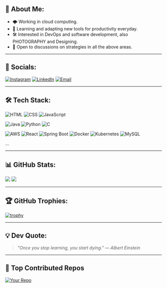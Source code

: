 <!-- About Section -->
## 👋 About Me:

- 🌩️ Working in cloud computing.  
- 🧠 Learning and adapting new tools for productivity everyday.  
- 🛠️ Interested in DevOps and software development, also PHOTOGRAPHY and Designing.  
- 🤝 Open to discussions on strategies in all the above areas.

---

## 🔗 Socials:
[![Instagram](https://img.shields.io/badge/Instagram-@yourhandle-red?style=for-the-badge&logo=instagram)](https://www.instagram.com/invisible_underscore/)
[![LinkedIn](https://img.shields.io/badge/LinkedIn-Connect-blue?style=for-the-badge&logo=linkedin)](https://www.linkedin.com/in/aryan-9847812ba/)
[![Email](https://img.shields.io/badge/Email-Mail-ff69b4?style=for-the-badge&logo=gmail)](mailto:professionally.aryan20@gmail.com)

---

## 🛠️ Tech Stack:
![HTML](https://img.shields.io/badge/HTML5-E34F26?style=for-the-badge&logo=html5&logoColor=white)
![CSS](https://img.shields.io/badge/CSS3-1572B6?style=for-the-badge&logo=css3&logoColor=white)
![JavaScript](https://img.shields.io/badge/JavaScript-F7DF1E?style=for-the-badge&logo=javascript)

![Java](https://img.shields.io/badge/Java-007396?style=for-the-badge&logo=java&logoColor=white)
![Python](https://img.shields.io/badge/Python-3776AB?style=for-the-badge&logo=python&logoColor=white)
![C](https://img.shields.io/badge/C-00599C?style=for-the-badge&logo=c&logoColor=white)


![AWS](https://img.shields.io/badge/AWS-232F3E?style=for-the-badge&logo=amazonaws&logoColor=white)
![React](https://img.shields.io/badge/React-61DAFB?style=for-the-badge&logo=react&logoColor=black)
![Spring Boot](https://img.shields.io/badge/SpringBoot-6DB33F?style=for-the-badge&logo=spring-boot&logoColor=white)
![Docker](https://img.shields.io/badge/Docker-2496ED?style=for-the-badge&logo=docker&logoColor=white)
![Kubernetes](https://img.shields.io/badge/Kubernetes-326CE5?style=for-the-badge&logo=kubernetes&logoColor=white)
![MySQL](https://img.shields.io/badge/MySQL-4479A1?style=for-the-badge&logo=mysql&logoColor=white)


...

---

## 📊 GitHub Stats:

![](https://github-readme-stats.vercel.app/api?username=yourusername&theme=dark&show_icons=true)
![](https://github-readme-streak-stats.herokuapp.com/?user=yourusername&theme=dark)

---

## 🏆 GitHub Trophies:
[![trophy](https://github-profile-trophy.vercel.app/?username=yourusername&theme=darkhub&margin-w=15)](https://github.com/ryo-ma/github-profile-trophy)

---

## 💡 Dev Quote:
> *"Once you stop learning, you start dying."* — *Albert Einstein*

---

## 📌 Top Contributed Repos
[![Your Repo](https://github-readme-stats.vercel.app/api/pin/?username=yourusername&repo=yourrepo&theme=dark)](https://github.com/yourusername/yourrepo)
